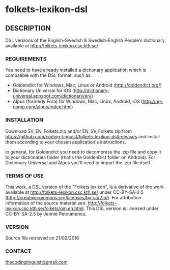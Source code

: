 # folkets-lexikon-dsl
## DESCRIPTION

DSL versions of the English-Swedish & Swedish-English People's dictionary available at http://folkets-lexikon.csc.kth.se/

### REQUIREMENTS

You need to have already installed a dictionary application which is compatible with the DSL format, such as: 
* Goldendict for Windows, Mac, Linux or Android  (http://goldendict.org/)
* Dictionary Universal for iOS (http://dictionary-universal.appspot.com/dictionary/en/)
* Alpus (formerly Fora) for Windows, Mac, Linux, Android, iOS (http://ng-comp.com/alpus/index.html)

### INSTALLATION

Download SV_EN_Folkets.zip and/or EN_SV_Folkets.zip from https://github.com/coding-linguist/folkets-lexikon-dsl/releases and install them according to your chosen application's instructions.

In general, for Goldendict you need to decompress the .zip file and copy it to your dictionaries folder (that's the GoldenDict folder on Android). For Dictionary Universal and Alpus you'll need to import the .zip file itself.

### TERMS OF USE
This work, a DSL version of the "Folkets lexikon", is a derivative of the work available at http://folkets-lexikon.csc.kth.se/ under CC-BY-SA-2.5 (http://creativecommons.org/licenses/by-sa/2.5/). For attribution information of the source material see: http://folkets-lexikon.csc.kth.se/folkets/om.en.html. This DSL version is licensed under CC-BY-SA-2.5 by Jennie Petoumenou.

### VERSION
Source file retrieved on 21/02/2016

### CONTACT
thecodinglinguist@gmail.com

